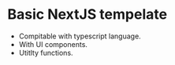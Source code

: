 # Basic NextJS tempelate

- Compitable with typescript language.
- With UI components.
- Utitlty functions.
